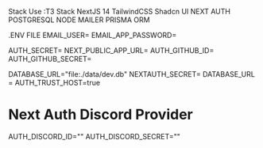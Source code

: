 Stack Use :T3 Stack
NextJS 14
TailwindCSS
Shadcn UI
NEXT AUTH
POSTGRESQL
NODE MAILER
PRISMA ORM


.ENV FILE 
EMAIL_USER=
EMAIL_APP_PASSWORD=

AUTH_SECRET=
NEXT_PUBLIC_APP_URL=
AUTH_GITHUB_ID=
AUTH_GITHUB_SECRET=

DATABASE_URL="file:./data/dev.db"
NEXTAUTH_SECRET=
DATABASE_URL =
AUTH_TRUST_HOST=true
# Next Auth Discord Provider
AUTH_DISCORD_ID=""
AUTH_DISCORD_SECRET=""
